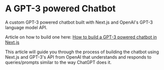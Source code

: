 
# A GPT-3 powered Chatbot
A custom GPT-3 powered chatbot built with Next.js and OpenAI's GPT-3 language model API.

Article on how to build one here: [How to build a GPT-3 powered chatbot in Next.js](https://awacreates.com/blog/build-a-chatbot-using-gpt-3s-api-and-nextjs)

This article will guide you through the process of building the chatbot using Next.js and GPT-3's API from OpenAI that understands and responds to queries/prompts similar to the way ChatGPT does it.
